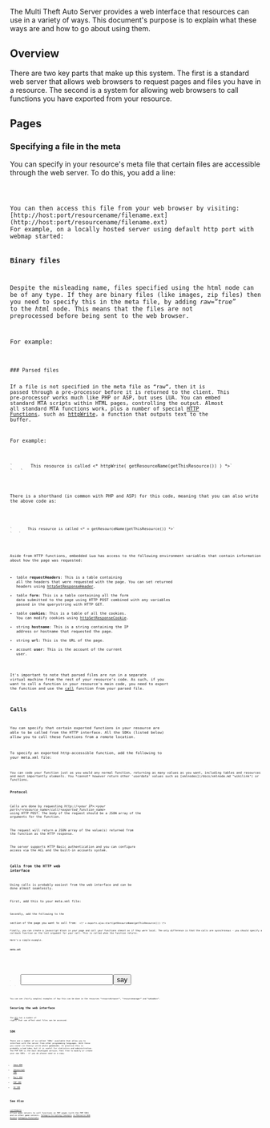 The Multi Theft Auto Server provides a web interface that resources can use in a variety of ways. This document's purpose is to explain what these ways are and how to go about using them.

Overview
--------

There are two key parts that make up this system. The first is a standard web server that allows web browsers to request pages and files you have in a resource. The second is a system for allowing web browsers to call functions you have exported from your resource.

Pages
-----

### Specifying a file in the meta

You can specify in your resource's meta file that certain files are accessible through the web server. To do this, you add a line: <code lang="xml">

<html src="filename.ext" />
</syntaxhighlight>
You can then access this file from your web browser by visiting: [http://host:port/resourcename/filename.ext](http://host:port/resourcename/filename.ext)
For example, on a locally hosted server using default http port with webmap started: <http://127.0.0.1:22005/webmap/map.htm>

### Binary files

Despite the misleading name, files specified using the html node can be of any type. If they are binary files (like images, zip files) then you need to specify this in the meta file, by adding *raw=“true”* to the *html* node. This means that the files are not preprocessed before being sent to the web browser.

For example: <code lang="xml">

<html src="image.gif" raw="true" />
</syntaxhighlight>
### Parsed files

If a file is not specified in the meta file as “raw”, then it is passed through a pre-processor before it is returned to the client. This pre-processor works much like PHP or ASP, but uses LUA. You can embed standard MTA scripts within HTML pages, controlling the output. Almost all standard MTA functions work, plus a number of special [HTTP Functions](/docs/template:http_functions.md "wikilink"), such as [httpWrite](/httpWrite.md "wikilink"), a function that outputs text to the buffer.

For example: <code lang="html4strict">

<html>
<body>
`       This resource is called <* httpWrite( getResourceName(getThisResource()) ) *>`
`   `

</body>
<html>
</syntaxhighlight>
There is a shorthand (in common with PHP and ASP) for this code, meaning that you can also write the above code as:

<code lang="html4strict">

<html>
<body>
`       This resource is called <* = getResourceName(getThisResource()) *>`
`   `

</body>
<html>
</syntaxhighlight>
Aside from HTTP functions, embedded Lua has access to the following environment variables that contain information about how the page was requested:

-   table **requestHeaders**: This is a table containing all the headers that were requested with the page. You can set returned headers using [httpSetResponseHeader](/docs/httpsetresponseheader.md "wikilink").
-   table **form**: This is a table containing all the form data submitted to the page using HTTP POST combined with any variables passed in the querystring with HTTP GET.
-   table **cookies**: This is a table of all the cookies. You can modify cookies using [httpSetResponseCookie](/docs/httpsetresponsecookie.md "wikilink").
-   string **hostname**: This is a string containing the IP address or hostname that requested the page.
-   string **url**: This is the URL of the page.
-   account **user**: This is the account of the current user.

It's important to note that parsed files are run in a separate virtual machine from the rest of your resource's code. As such, if you want to call a function in your resource's main code, you need to export the function and use the [call](/docs/call.md "wikilink") function from your parsed file.

Calls
-----

You can specify that certain exported functions in your resource are able to be called from the HTTP interface. All the SDKs (listed below) allow you to call these functions from a remote location.

To specify an exported http-accessible function, add the following to your meta.xml file: <code lang="xml"> <export function='functionName' http='true' />

</syntaxhighlight>
You can code your function just as you would any normal function, returning as many values as you want, including tables and resources and most importantly elements. You *cannot* however return other 'userdata' values such as [xmlnodes](/docs/xmlnode.md "wikilink") or functions.

### Protocol

Calls are done by requesting *http://&lt;your IP&gt;:&lt;your port&gt;/&lt;resource\_name&gt;/call/&lt;exported\_function\_name&gt;* using HTTP POST. The body of the request should be a JSON array of the arguments for the function.

The request will return a JSON array of the value(s) returned from the function as the HTTP response.

The server supports HTTP Basic authentication and you can configure access via the ACL and the built-in accounts system.

### Calls from the HTTP web interface

Using calls is probably easiest from the web interface and can be done almost seamlessly.

First, add this to your meta.xml file: <code lang="xml"> <include resource="ajax" />

</syntaxhighlight>
Secondly, add the following to the

<head>
section of the page you want to call from: <code lang="lua"> &lt;\* = exports.ajax:start(getResourceName(getThisResource())) \*&gt;

</syntaxhighlight>
Finally, you can create a javascript block in your page and call your functions almost as if they were local. The only difference is that the calls are aysnchronous - you should specify a callback function as the last argument for your call. This is called when the function returns.

Here's a simple example.

**meta.xml** <code lang="xml"> <meta>

`  `<include resource="ajax" />
`  `

<script src='code.lua' />
<html src='page.htm' default='true' />
`  `<export function='showChatMessage' http='true' />

</meta>

</syntaxhighlight>
**code.lua** <code lang="lua"> function showChatMessage ( message )

`   outputChatBox ( message )`
`   return 5;`

end

</syntaxhighlight>
**page.htm** <code lang="html4strict">

<html>
<head>
`       <* = exports.ajax:start(getResourceName(getThisResource())) *>`
`       `

<script type='text/javascript'>
`           function say() {`
`               var message = document.getElementById('message')`
`               showChatMessage ( message.value, `
`                   function ( number ) {`
`                       // the function has been called and returned something`
`                       message.value = `“`The` `function` `returned`”` + number;`
`                   }`
`               );`
`           }`
`       `

</script>
</head>
<body>
`       `<input type='text' id='message' /><input type='button' value='say' onclick='say();' />
`   `

</body>
</html>
</syntaxhighlight>
You can see (fairly complex) examples of how this can be done in the resources *resourcebrowser*, *resourcemanager* and *webadmin*.

Securing the web interface
--------------------------

The [ACL](/docs/acl.md "wikilink") has a number of rights that can affect what files can be accessed.

SDK
---

There are a number of so-called 'SDKs' available that allow you to interface with the server from other programming languages. With these you could (in theory) write whole gamemodes. In practice this is probably a bad idea, but it is useful for statistics and administration. The PHP SDK is the most developed version. Feel free to modify or create your own SDKs - if you do please send us a copy.

-   [Java SDK](/docs/javasdk.md "wikilink")
-   [Javascript SDK](/docs/javascript_sdk.md "wikilink")
-   [Perl SDK](/docs/perl_sdk.md "wikilink")
-   [PHP SDK](/docs/php_sdk.md "wikilink")
-   [C\# SDK](/docs/csharp_sdk.md "wikilink")

See Also
--------

[callRemote](/docs/callremote.md "wikilink") - Allows game servers to call functions on PHP pages (with the PHP SDK) and on other game servers. [Category:Scripting Concepts](/Category:Scripting_Concepts.md "wikilink") [ru:Resource Web Access](/ru:Resource_Web_Access.md "wikilink") [Category:Tutorials](/Category:Tutorials.md "wikilink")
